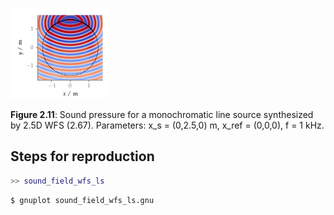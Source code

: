 ![Fig 2.11](fig2_11.png)

**Figure 2.11**: Sound pressure for a
monochromatic line source synthesized
by 2.5D WFS (2.67). Parameters: x_s =
(0,2.5,0) m, x_ref = (0,0,0), f = 1 kHz.

## Steps for reproduction

```Matlab
>> sound_field_wfs_ls
```

```Bash
$ gnuplot sound_field_wfs_ls.gnu
```
